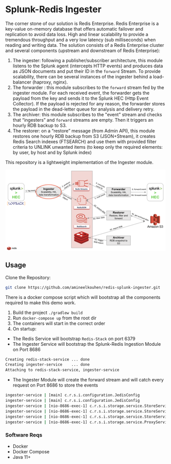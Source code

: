 # Splunk-Redis Ingester
The corner stone of our solution is Redis Enterprise. Redis Enterprise is a key-value on-memory database that offers automatic failover and replication to avoid data loss. 
High and linear scalability to provide a tremendous throughput and a very low latency (sub milliseconds) when reading and writing data.
The solution consists of a Redis Enterprise cluster and several components (upstream and downstream of Redis Enterprise):

1. The ingester: following a publisher/subscriber architecture, this module listens to the Splunk agent (intercepts HTTP events) and produces data as JSON documents and put their ID in the `forward` Stream.
To provide scalability, there can be several instances of the ingester behind a load-balancer (haproxy, nginx).
2. The forwarder : this module subscribes to the `forward` stream fed by the ingester module.
For each received event, the forwarder gets the payload from the key and sends it to the Splunk HEC (Http Event Collector).
If the payload is rejected for any reason, the forwarder stores the payload in the dead-letter queue for analysis and delivery retry.
3. The archiver: this module subscribes to the "event" stream and checks that “ingesters” and `forward` streams are empty. Then it triggers an hourly RDB backup to S3.
4. The restorer: on a “restore” message (from Admin API), this module restores one hourly RDB backup from S3 (JSON+Stream), it creates Redis Search indexes (FTSEARCH) and use them with provided filter criteria to UNLINK unwanted items (to keep only the required elements: by user, by host and by Splunk index)

This repository is a lightweight implementation of the Ingester module.

![Ingester Module](Ingester.png)

## Usage
Clone the Repository:
```bash
git clone https://github.com/amineelkouhen/redis-splunk-ingester.git
```

There is a docker compose script which will bootstrap all the components required to make this demo work.

1. Build the project `./gradlew build`
2. Run `docker-compose up` from the root dir
3. The containers will start in the correct order
4. On startup:
- The Redis Service will bootstrap `Redis-Stack` on port 6379
- The Ingester Service will bootstrap the Splunk-Redis Ingestion Module on Port 8686

```bash
Creating redis-stack-service ... done
Creating ingester-service    ... done
Attaching to redis-stack-service, ingester-service
```

- The Ingester Module will create the forward stream and will catch every request on Port 8686 to store the events
```bash
ingester-service | [main] c.r.s.i.configuration.JedisConfig                   : host redis - port 6379
ingester-service | [main] c.r.s.i.configuration.JedisConfig                   : stream group created: OK
ingester-service | [nio-8686-exec-1] c.r.s.i.storage.service.StoreService     : starting a transaction
ingester-service | [nio-8686-exec-1] c.r.s.i.storage.service.StoreService     : adding object 70af7e91-97b6-48d7-b499-5fdb76b666e5 to stream
ingester-service | [nio-8686-exec-1] c.r.s.i.storage.service.StoreService     : saving object 70af7e91-97b6-48d7-b499-5fdb76b666e5 as JSON
ingester-service | [nio-8686-exec-1] c.r.s.i.storage.service.ProxyService     : transaction done
```

### Software Reqs
- Docker
- Docker Compose
- Java 11+
